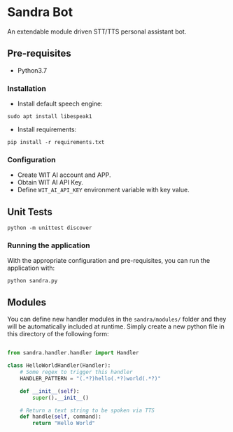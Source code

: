 # Sandra Bot #

An extendable module driven STT/TTS personal assistant bot.

## Pre-requisites

* Python3.7

### Installation

* Install default speech engine:

```
sudo apt install libespeak1
```

* Install requirements:

```
pip install -r requirements.txt
```

### Configuration

* Create WIT AI account and APP.
* Obtain WIT AI API Key.
* Define `WIT_AI_API_KEY` environment variable with key value.

## Unit Tests

```
python -m unittest discover
```

### Running the application

With the appropriate configuration and pre-requisites, you can run the application with:

```shell script
python sandra.py
```

## Modules

You can define new handler modules in the `sandra/modules/` folder and they will be automatically included at runtime.
Simply create a new python file in this directory of the following form:

```python

from sandra.handler.handler import Handler

class HelloWorldHandler(Handler):
    # Some regex to trigger this handler
    HANDLER_PATTERN = "(.*?)hello(.*?)world(.*?)"

    def __init__(self):
        super().__init__()

    # Return a text string to be spoken via TTS
    def handle(self, command):
        return "Hello World"

```